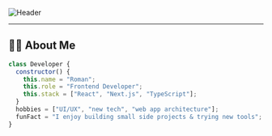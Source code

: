 <!-- Banner -->
![Header](https://capsule-render.vercel.app/api?type=waving&color=0:0f2027,100:2c5364&height=200&section=header&text=Hi%20there,%20I'm%20Roman%20👋&fontColor=ffffff&fontSize=35&animation=fadeIn&fontAlignY=35)

---

## 🧑‍💻 About Me  

```js
class Developer {
  constructor() {
    this.name = "Roman";
    this.role = "Frontend Developer";
    this.stack = ["React", "Next.js", "TypeScript"];
  }
  hobbies = ["UI/UX", "new tech", "web app architecture"];
  funFact = "I enjoy building small side projects & trying new tools";
}

